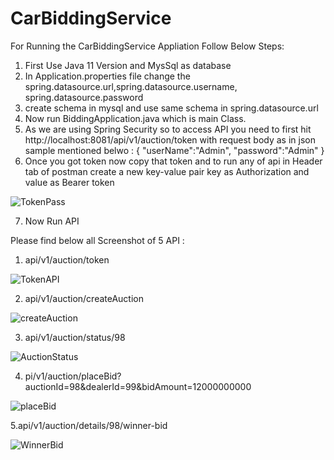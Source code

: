 # CarBiddingService

For Running the CarBiddingService Appliation Follow Below Steps:

1. First Use Java 11 Version and MysSql as database
2. In Application.properties file change the spring.datasource.url,spring.datasource.username,
   spring.datasource.password
3. create schema in mysql and use same schema in spring.datasource.url
4. Now run BiddingApplication.java which is main Class.
5. As we are using Spring Security so to access API you need to first hit http://localhost:8081/api/v1/auction/token
   with request body as in json sample mentioned belwo :
{
   "userName":"Admin",
   "password":"Admin"
}
6. Once you got token now copy that token and to run any of api in Header tab of postman
   create a new key-value pair key as Authorization and value as Bearer token

![TokenPass](https://user-images.githubusercontent.com/24639055/235339586-6e57daf1-d39b-4e3c-b3f6-497c153c9810.jpg)

7. Now Run API

Please find below all Screenshot of 5 API :

1. api/v1/auction/token

![TokenAPI](https://user-images.githubusercontent.com/24639055/235339629-2bf1e2b4-c8c0-4295-86b3-cf6dada4eb45.jpg)


2. api/v1/auction/createAuction

![createAuction](https://user-images.githubusercontent.com/24639055/235339676-9973bef8-ec15-4bf8-be8f-8005dbc8034e.jpg)


3. api/v1/auction/status/98

![AuctionStatus](https://user-images.githubusercontent.com/24639055/235339706-0284b450-4ec8-4fd9-9778-14ed922f6a4a.jpg)

4. pi/v1/auction/placeBid?auctionId=98&dealerId=99&bidAmount=12000000000

![placeBid](https://user-images.githubusercontent.com/24639055/235339751-9b7f362b-241d-417e-b50e-e30eac720294.jpg)

5.api/v1/auction/details/98/winner-bid

![WinnerBid](https://user-images.githubusercontent.com/24639055/235339777-8e8957a0-01a3-4de2-87b8-d10a21ed8116.jpg)


